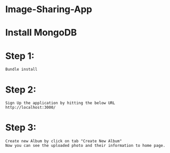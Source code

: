 # Image-Sharing-App

# Install MongoDB

# Step 1:
	Bundle install
	
# Step 2:
	Sign Up the application by hitting the below URL
	http://localhost:3000/

# Step 3:
	Create new Album by click on tab "Create New Album"
   	Now you can see the uploaded photo and their information to home page.
	
